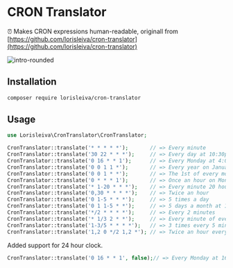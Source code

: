 # CRON Translator
⏰️ Makes CRON expressions human-readable, originall from [https://github.com/lorisleiva/cron-translator](https://github.com/lorisleiva/cron-translator)

![intro-rounded](https://user-images.githubusercontent.com/3642397/60768671-7d6c7100-a0be-11e9-8cee-8a8d2780d76f.png)

## Installation

```sh
composer require lorisleiva/cron-translator
```

## Usage

```php
use Lorisleiva\CronTranslator\CronTranslator;

CronTranslator::translate('* * * * *');       // => Every minute
CronTranslator::translate('30 22 * * *');     // => Every day at 10:30pm
CronTranslator::translate('0 16 * * 1');      // => Every Monday at 4:00pm
CronTranslator::translate('0 0 1 1 *');       // => Every year on January the 1st at 12:00am
CronTranslator::translate('0 0 1 * *');       // => The 1st of every month at 12:00am
CronTranslator::translate('0 * * * 1');       // => Once an hour on Mondays
CronTranslator::translate('* 1-20 * * *');    // => Every minute 20 hours a day
CronTranslator::translate('0,30 * * * *');    // => Twice an hour
CronTranslator::translate('0 1-5 * * *');     // => 5 times a day
CronTranslator::translate('0 1 1-5 * *');     // => 5 days a month at 1:00am
CronTranslator::translate('*/2 * * * *');     // => Every 2 minutes
CronTranslator::translate('* 1/3 2 * *');     // => Every minute of every 3 hours on the 2nd of every month
CronTranslator::translate('1-3/5 * * * *');   // => 3 times every 5 minutes
CronTranslator::translate('1,2 0 */2 1,2 *'); // => Twice an hour every 2 days 2 months a year at 12am
```

Added support for 24 hour clock.

```php
CronTranslator::translate('0 16 * * 1', false);// => Every Monday at 16:00
```